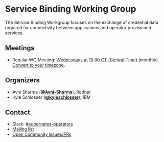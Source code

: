 <!---
This is an autogenerated file!

Please do not edit this file directly, but instead make changes to the
sigs.yaml file in the project root.

To understand how this file is generated, see https://git.k8s.io/community/generator/README.md
--->
# Service Binding Working Group

The Service Binding Workgroup focuses on the exchange of credential data required for connectivity between applications and operator provisioned services.

## Meetings
* Regular WG Meeting: [Wednesdays at 10:00 CT (Central Time)](https://docs.google.com/document/d/1Slj3L3wMcmtskVHs_SMjFBMudsrjdr7dELaHXbd3YrU/edit?usp=sharing) (monthly). [Convert to your timezone](http://www.thetimezoneconverter.com/?t=10:00&tz=CT%20%28Central%20Time%29).

## Organizers

* Avni Sharma (**[@Avni-Sharma](https://github.com/Avni-Sharma)**), Redhat
* Kyle Schlosser (**[@kyleschlosser](https://github.com/kyleschlosser)**), IBM

## Contact
- Slack: [#kubernetes-operators](https://kubernetes.slack.com/messages/kubernetes-operators)
- [Mailing list](https://groups.google.com/forum/#!forum/operator-framework)
- [Open Community Issues/PRs](https://github.com/kubernetes/community/labels/wg%2Fservice-binding)
<!-- BEGIN CUSTOM CONTENT -->

<!-- END CUSTOM CONTENT -->
